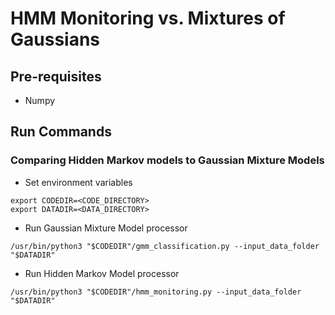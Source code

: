 # HMM Monitoring vs. Mixtures of Gaussians

## Pre-requisites
* Numpy

## Run Commands

### Comparing Hidden Markov models to Gaussian Mixture Models

* Set environment variables
```
export CODEDIR=<CODE_DIRECTORY>
export DATADIR=<DATA_DIRECTORY>
```

* Run Gaussian Mixture Model processor
```
/usr/bin/python3 "$CODEDIR"/gmm_classification.py --input_data_folder "$DATADIR"
```

* Run Hidden Markov Model processor
```
/usr/bin/python3 "$CODEDIR"/hmm_monitoring.py --input_data_folder "$DATADIR"
```
